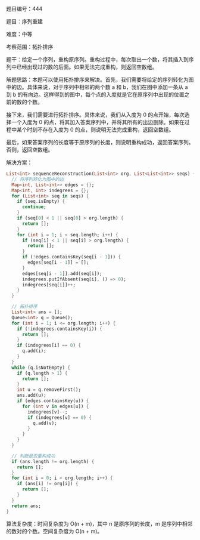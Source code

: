 题目编号：444

题目：序列重建

难度：中等

考察范围：拓扑排序

题干：给定一个序列，重构原序列。重构过程中，每次取出一个数，将其插入到序列中已经出现过的数的后面。如果无法完成重构，则返回空数组。

解题思路：本题可以使用拓扑排序来解决。首先，我们需要将给定的序列转化为图中的边。具体来说，对于序列中相邻的两个数 a 和 b，我们在图中添加一条从 a 到 b 的有向边。这样得到的图中，每个点的入度就是它在原序列中出现的位置之前的数的个数。

接下来，我们需要进行拓扑排序。具体来说，我们从入度为 0 的点开始，每次选择一个入度为 0 的点，将其加入答案序列中，并将其所有的出边删除。如果在过程中某个时刻不存在入度为 0 的点，则说明无法完成重构，返回空数组。

最后，如果答案序列的长度等于原序列的长度，则说明重构成功，返回答案序列。否则，返回空数组。

解决方案：

```dart
List<int> sequenceReconstruction(List<int> org, List<List<int>> seqs) {
  // 将序列转化为图中的边
  Map<int, List<int>> edges = {};
  Map<int, int> indegrees = {};
  for (List<int> seq in seqs) {
    if (seq.isEmpty) {
      continue;
    }
    if (seq[0] < 1 || seq[0] > org.length) {
      return [];
    }
    for (int i = 1; i < seq.length; i++) {
      if (seq[i] < 1 || seq[i] > org.length) {
        return [];
      }
      if (!edges.containsKey(seq[i - 1])) {
        edges[seq[i - 1]] = [];
      }
      edges[seq[i - 1]].add(seq[i]);
      indegrees.putIfAbsent(seq[i], () => 0);
      indegrees[seq[i]]++;
    }
  }

  // 拓扑排序
  List<int> ans = [];
  Queue<int> q = Queue();
  for (int i = 1; i <= org.length; i++) {
    if (!indegrees.containsKey(i)) {
      return [];
    }
    if (indegrees[i] == 0) {
      q.add(i);
    }
  }
  while (q.isNotEmpty) {
    if (q.length > 1) {
      return [];
    }
    int u = q.removeFirst();
    ans.add(u);
    if (edges.containsKey(u)) {
      for (int v in edges[u]) {
        indegrees[v]--;
        if (indegrees[v] == 0) {
          q.add(v);
        }
      }
    }
  }

  // 判断是否重构成功
  if (ans.length != org.length) {
    return [];
  }
  for (int i = 0; i < org.length; i++) {
    if (ans[i] != org[i]) {
      return [];
    }
  }
  return ans;
}
```

算法复杂度：时间复杂度为 O(n + m)，其中 n 是原序列的长度，m 是序列中相邻的数对的个数。空间复杂度为 O(n + m)。